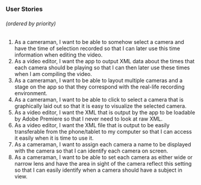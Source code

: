 ### User Stories
###### (ordered by priority)
1. As a cameraman, I want to be able to somehow select a camera and have the time of selection recorded so that I can later use this time information when editing the video.
2. As a video editor, I want the app to output XML data about the times that each camera should be playing so that I can then later use these times when I am compiling the video.
3. As a cameraman, I want to be able to layout multiple cameras and a stage on the app so that they correspond with the real-life recording environment.
4. As a cameraman, I want to be able to click to select a camera that is graphically laid out so that it is easy to visualize the selected camera. 
5. As a video editor, I want the XML that is output by the app to be loadable by Adobe Premiere so that I never need to look at raw XML.
6. As a video editor, I want the XML file that is output to be easily transferable from the phone/tablet to my computer so that I can access it easily when it is time to use it.
7. As a cameraman, I want to assign each camera a name to be displayed with the camera so that I can identify each camera on screen.
8. As a cameraman, I want to be able to set each camera as either wide or narrow lens and have the area in sight of the camera reflect this setting so that I can easily identify when a camera should have a subject in view.
